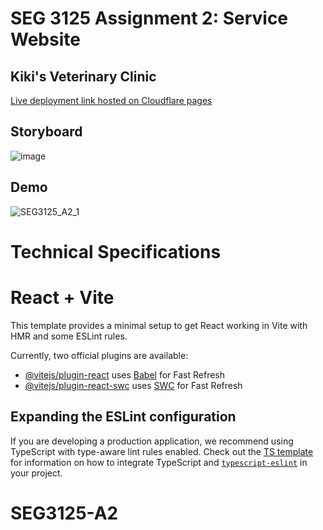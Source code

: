 # SEG 3125 Assignment 2: Service Website

## Kiki's Veterinary Clinic
[Live deployment link hosted on Cloudflare pages ](https://seg3125-a2-0.pages.dev/)

## Storyboard
![image](https://github.com/user-attachments/assets/1e3de581-d8f7-4e78-bce6-7ddd8e41071a)

## Demo
![SEG3125_A2_1](https://github.com/user-attachments/assets/4c4b9688-d7b6-4de1-8da9-650a2a6e91a5)


# Technical Specifications

# React + Vite

This template provides a minimal setup to get React working in Vite with HMR and some ESLint rules.

Currently, two official plugins are available:

- [@vitejs/plugin-react](https://github.com/vitejs/vite-plugin-react/blob/main/packages/plugin-react) uses [Babel](https://babeljs.io/) for Fast Refresh
- [@vitejs/plugin-react-swc](https://github.com/vitejs/vite-plugin-react/blob/main/packages/plugin-react-swc) uses [SWC](https://swc.rs/) for Fast Refresh

## Expanding the ESLint configuration

If you are developing a production application, we recommend using TypeScript with type-aware lint rules enabled. Check out the [TS template](https://github.com/vitejs/vite/tree/main/packages/create-vite/template-react-ts) for information on how to integrate TypeScript and [`typescript-eslint`](https://typescript-eslint.io) in your project.
# SEG3125-A2
